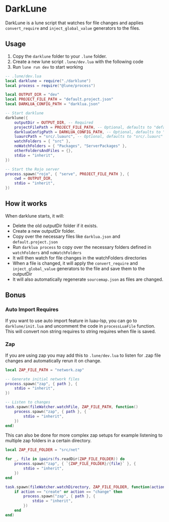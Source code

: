 # DarkLune

DarkLune is a lune script that watches for file changes and applies `convert_require` and `inject_global_value` generators to the files.

## Usage

1. Copy the `darklune` folder to your `.lune` folder.
2. Create a new lune script `.lune/dev.lua` with the following code
3. Run `lune run dev` to start working

```lua
-- .lune/dev.lua
local darklune = require("./darklune")
local process = require("@lune/process")

local OUTPUT_DIR = "dev"
local PROJECT_FILE_PATH = "default.project.json"
local DARKLUA_CONFIG_PATH = "darklua.json"

-- Start darklune
darklune({
    outputDir = OUTPUT_DIR, -- Required
    projectFilePath = PROJECT_FILE_PATH, -- Optional, defaults to "default.project.json"
    darkluaConfigPath = DARKLUA_CONFIG_PATH, -- Optional, defaults to "darklua.json"
    luaurcPath = "src/.luaurc", -- Optional, defaults to "src/.luaurc"
    watchFolders = { "src" },
    noWatchFolders = { "Packages", "ServerPackages" },
    otherFoldersAndFiles = {},
    stdio = "inherit",
})

-- Start the Rojo server
process.spawn("rojo", { "serve", PROJECT_FILE_PATH }, {
    cwd = OUTPUT_DIR,
    stdio = "inherit",
})
```

## How it works

When darklune starts, it will:

- Delete the old outputDir folder if it exists.
- Create a new outputDir folder.
- Copy over the necessary files like `darklua.json` and `default.project.json`
- Run `darklua process` to copy over the necessary folders defined in `watchFolders` and `noWatchFolders`
- It will then watch for file changes in the watchFolders directories
- When a file is changed, it will apply the `convert_require` and `inject_global_value` generators to the file and save them to the outputDir
- It will also automatically regenerate `sourcemap.json` as files are changed.

## Bonus

### Auto Import Requires

If you want to use auto import feature in luau-lsp, you can go to `darklune/init.lua` and uncomment the code in `processLuaFile` function.
This will convert non string requires to string requires when file is saved.

### Zap

If you are using zap you may add this to `.lune/dev.lua` to listen for .zap file changes and automatically rerun it on change.

```lua
local ZAP_FILE_PATH = "network.zap"

-- Generate initial network files
process.spawn("zap", { path }, {
    stdio = "inherit",
})

-- Listen to changes
task.spawn(fileWatcher.watchFile, ZAP_FILE_PATH, function()
    process.spawn("zap", { path }, {
        stdio = "inherit",
    })
end)
```

This can also be done for more complex zap setups for example listening to multiple zap folders in a certain directory.

```lua
local ZAP_FILE_FOLDER = "src/net"

for _, file in ipairs(fs.readDir(ZAP_FILE_FOLDER)) do
    process.spawn("zap", { `{ZAP_FILE_FOLDER}/{file}` }, {
        stdio = "inherit",
    })
end

task.spawn(fileWatcher.watchDirectory, ZAP_FILE_FOLDER, function(action, path)
    if action == "create" or action == "change" then
        process.spawn("zap", { path }, {
            stdio = "inherit",
        })
    end
end)
```
